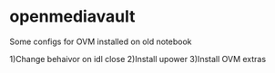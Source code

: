 # openmediavault
Some configs for OVM installed on old notebook

1)Change behaivor on idl close
2)Install upower
3)Install OVM extras
